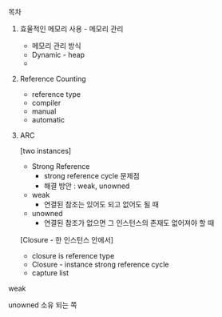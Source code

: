 목차

1. 효율적인 메모리 사용 - 메모리 관리

   - 메모리 관리 방식
   - Dynamic - heap
   - 

2. Reference Counting

   - reference type
   - compiler
   - manual 
   - automatic

3. ARC

   [two instances]

   - Strong Reference
     - strong reference cycle 문제점
     - 해결 방안 : weak, unowned
   - weak
     - 연결된 참조는 있어도 되고 없어도 될 때
   - unowned
     - 연결된 참조가 없으면 그 인스턴스의 존재도 없어져야 할 때

   [Closure - 한 인스턴스 안에서]

   - closure is reference type
   - Closure - instance strong reference cycle
   - capture list



weak 

unowned 소유 되는 쪽



